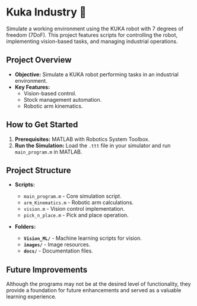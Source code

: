 # Kuka Industry 🚀

Simulate a working environment using the KUKA robot with 7 degrees of freedom (7DoF). This project features scripts for controlling the robot, implementing vision-based tasks, and managing industrial operations.

## Project Overview
- **Objective:** Simulate a KUKA robot performing tasks in an industrial environment.
- **Key Features:**
  - Vision-based control.
  - Stock management automation.
  - Robotic arm kinematics.

## How to Get Started
1. **Prerequisites:** MATLAB with Robotics System Toolbox.
2. **Run the Simulation:** Load the `.ttt` file in your simulator and run `main_program.m` in MATLAB.

## Project Structure
- **Scripts:**
  - `main_program.m` - Core simulation script.
  - `arm_Kinematics.m` - Robotic arm calculations.
  - `vision.m` - Vision control implementation.
  - `pick_n_place.m` - Pick and place operation.

- **Folders:**
  - **`Vision_ML/`** - Machine learning scripts for vision.
  - **`images/`** - Image resources.
  - **`docs/`** - Documentation files.

## Future Improvements
Although the programs may not be at the desired level of functionality, they provide a foundation for future enhancements and served as a valuable learning experience.

